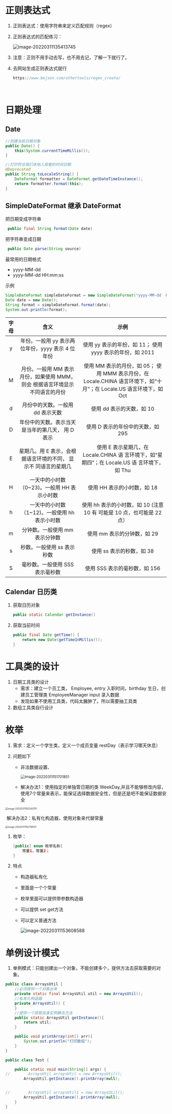 # 正则表达式

1. 正则表达式：使用字符串来定义匹配规则（regex）

2. 正则表达式的匹配练习：

   ![image-20220311135413745](../picture-master/static/image-20220311135413745.png)

3. 注意：正则不用手动去写，也不用去记，了解一下就行了。

4. 去网站生成正则表达式就行

   ```java
   https://www.bejson.com/othertools/regex_create/
   ```

   

​		



# 日期处理

## Date

```java
//创建当前日期对象
public Date() {
    this(System.currentTimeMillis());
}

//打印符合我们本地人观看的时间日期
@Deprecated
public String toLocaleString() {
    DateFormat formatter = DateFormat.getDateTimeInstance();
    return formatter.format(this);
}
```

## SimpleDateFormat  继承 DateFormat



把日期变成字符串

```java
 public final String format(Date date)
```

把字符串变成日期

```java
 public Date parse(String source) 
```

最常用的日期格式

- yyyy-MM-dd
- yyyy-MM-dd HH:mm:ss

示例

```java
SimpleDateFormat simpleDateFormat = new SimpleDateFormat("yyyy-MM-dd  HH:mm:ss");
Date date = new Date();
String format = simpleDateFormat.format(date);
System.out.println(format);
```





| 字母 |                             含义                             |                             示例                             |
| :--: | :----------------------------------------------------------: | :----------------------------------------------------------: |
|  y   |       年份。一般用 yy 表示两位年份，yyyy 表示 4 位年份       |  使用 yy 表示的年扮，如 11；  使用 yyyy 表示的年份，如 2011  |
|  M   | 月份。一般用 MM 表示月份，如果使用 MMM，则会  根据语言环境显示不同语言的月份 | 使用 MM 表示的月份，如 05；  使用 MMM 表示月份，在 Locale.CHINA  语言环境下，如“十月”；在 Locale.US  语言环境下，如 Oct |
|  d   |               月份中的天数。一般用 dd 表示天数               |                  使用 dd 表示的天数，如 10                   |
|  D   |       年份中的天数。表示当天是当年的第几天， 用 D 表示       |              使用 D 表示的年份中的天数，如 295               |
|  E   | 星期几。用 E 表示，会根据语言环境的不同， 显示不  同语言的星期几 | 使用 E 表示星期几，在 Locale.CHINA 语  言环境下，如“星期四”；在 Locale.US 语  言环境下，如 Thu |
|  H   |         一天中的小时数（0~23)。一般用 HH 表示小时数          |                 使用 HH 表示的小时数，如 18                  |
|  h   |        一天中的小时数（1~12)。一般使用 hh 表示小时数         | 使用 hh 表示的小时数，如 10 (注意 10 有  可能是 10 点，也可能是 22 点） |
|  m   |                分钟数。一般使用 mm 表示分钟数                |                 使用 mm 表示的分钟数，如 29                  |
|  s   |                  秒数。一般使用 ss 表示秒数                  |                  使用 ss 表示的秒数，如 38                   |
|  S   |               毫秒数。一般使用 SSS 表示毫秒数                |                使用 SSS 表示的毫秒数，如 156                 |

## Calendar 日历类

1. 获取日历对象

   ```java
   public static Calendar getInstance()
   ```

2. 获取当前时间

   ```java
   public final Date getTime() {
       return new Date(getTimeInMillis());
   }
   ```

   

# 工具类的设计

1. 日期工具类的设计
   - 需求：建立一个员工类， Employee, entry 入职时间，birthday 生日，创建员工管理类 EmployeeManager input 录入数据
   - 发现如果不使用工具类，代码太臃肿了。所以需要抽工具类
2. 数组工具类自行设计



# 枚举

1. 需求：定义一个学生类，定义一个成员变量 restDay（表示学习哪天休息）

2. 问题如下

   - 非法数据设置、

     <img src="../picture-master/static/image-20220311151701851.png" alt="image-20220311151701851" style="zoom:80%;" />

   - 解决办法1：使用指定的单独管日期的类 WeekDay,并且不能够修改内容，使用7个常量来表示，能保证选择数据安全性，但是还是吧不能保证数据安全

<img src="../picture-master/static/image-20220311152243701.png" alt="image-20220311152243701" style="zoom:50%;" />

​						解决办法2：私有化构造器，使用对象来代替常量

<img src="../picture-master/static/image-20220311152756121.png" alt="image-20220311152756121" style="zoom:50%;" />

1. 枚举：

   ```java
   [public] enum 枚举名称{
       常量1，常量2；
   }
   ```

2. 特点

   - 构造器私有化

   - 里面是一个个常量

   - 枚举里面可以提供带参数构造器

   - 可以提供 set get方法

   - 可以定义普通方法

     ![image-20220311153608588](../picture-master/static/image-20220311153608588.png)

# 单例设计模式

1. 单例模式：只能创建出一个对象，不能创建多个，提供方法去获取需要的对象。 



```java
public class ArraysUtil {
    //必须提供一个对象出来
    private static final ArraysUtil util = new ArraysUtil();
    //私有化构造器
    private ArraysUtil() {
    }
    //提供一个获取自身实例静态方法
    public static ArraysUtil getInstance(){
        return util;
    }

    public void printArray(int[] arr){
        System.out.println("打印数组");
    }
}
```

```java
public class Test {

    public static void main(String[] args) {
//        ArraysUtil arraysUtil = new ArraysUtil();
        ArraysUtil.getInstance().printArray(null);


//        ArraysUtil arraysUtil1 = new ArraysUtil();
        ArraysUtil.getInstance().printArray(null);
    }
}
```

